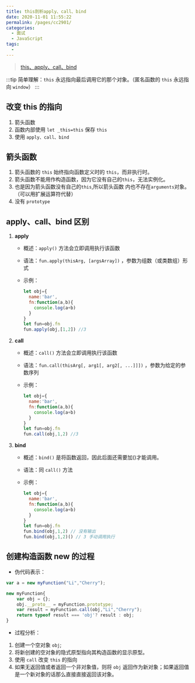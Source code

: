 ```yaml
---
title: this剖析apply、call、bind
date: 2020-11-01 11:55:22
permalink: /pages/cc2901/
categories: 
  - 面试
  - JavaScript
tags: 
  - 
---
```


> [this、apply、call、bind](https://juejin.im/post/6844903496253177863)

:::tip
简单理解：`this` 永远指向最后调用它的那个对象。（匿名函数的 `this` 永远指向 `window`）
:::

## 改变 this 的指向

1. 箭头函数
2. 函数内部使用 `let _this=this` 保存 `this`
3. 使用 `apply、call、bind`

## 箭头函数

1. 箭头函数的 `this` 始终指向函数定义时的 `this`，而非执行时。
2. 箭头函数不能用作构造函数，因为它没有自己的`this`，无法实例化。
3. 也是因为箭头函数没有自己的`this`,所以箭头函数 内也不存在`arguments`对象。（可以用扩展运算符代替）
4. 没有 `prototype`

## apply、call、bind 区别

1. **apply**
   - 概述：`apply()` 方法会立即调用执行该函数
   - 语法：`fun.apply(thisArg, [argsArray])` ，参数为组数（或类数组）形式
   - 示例：

      ```js
      let obj={
        name:'bar',
        fn:function(a,b){
          console.log(a+b)
        }
      }
      let fun=obj.fn
      fun.apply(obj,[1,2]) //3
      ```

2. **call**
   - 概述：`call()` 方法会立即调用执行该函数
   - 语法：`fun.call(thisArg[, arg1[, arg2[, ...]]])` ，参数为给定的参数序列
   - 示例：

      ```js
      let obj={
        name:'bar',
        fn:function(a,b){
          console.log(a+b)
        }
      }
      let fun=obj.fn
      fun.call(obj,1,2) //3
      ```

3. **bind**
   - 概述：`bind()` 是将函数返回，因此后面还需要加()才能调用。
   - 语法：同 `call()` 方法
   - 示例：

      ```js
      let obj={
        name:'bar',
        fn:function(a,b){
          console.log(a+b)
        }
      }
      let fun=obj.fn
      fun.bind(obj,1,2) // 没有输出
      fun.bind(obj,1,2)() // 3 手动调用执行
      ```

## 创建构造函数 new 的过程

- 伪代码表示：

```js
var a = new myFunction("Li","Cherry");

new myFunction{
    var obj = {};
    obj.__proto__ = myFunction.prototype;
    var result = myFunction.call(obj,"Li","Cherry");
    return typeof result === 'obj'? result : obj;
}
```

- 过程分析：

1. 创建一个空对象 `obj`;
2. 将新创建的空对象的隐式原型指向其构造函数的显示原型。
3. 使用 `call` 改变 `this` 的指向
4. 如果无返回值或者返回一个非对象值，则将 `obj` 返回作为新对象；如果返回值是一个新对象的话那么直接直接返回该对象。
